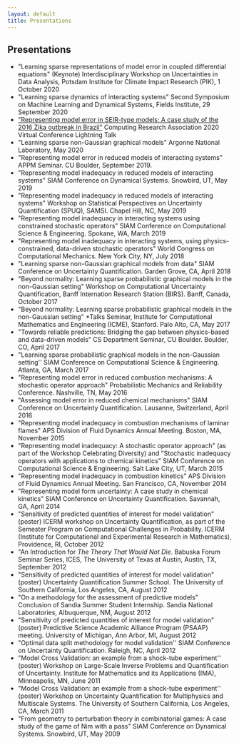 ```yaml
---
layout: default
title: Presentations
---
```

## Presentations
<ul>
<li>"Learning sparse representations of model error in coupled
differential equations" (Keynote) Interdisciplinary Workshop on Uncertainties
in Data Analysis, Potsdam Institute for Climate Impact Research (PIK), 1
October 2020</li>

<li> "Learning sparse dynamics of interacting systems" Second Symposium on
Machine Learning and Dynamical Systems, Fields Institute, 29 September
2020</li>

<li><a
href="https://www.youtube.com/watch?v=38eCan3Ullg&list=PL6AeXx75lHyyqKgfRmlSM4QUEna0dWDza&index=6">"Representing
model error in SEIR-type models: A case study of the 2016 Zika outbreak in
Brazil"</a> Computing Research Association 2020 Virtual Conference Lightning
Talk</li>

<li>"Learning sparse non-Gaussian graphical models" Argonne National Laboratory, May 2020</li>

 <li> "Representing model error in reduced models of interacting
 systems" APPM Seminar. CU Boulder, September 2019.</li>

 <li> "Representing model inadequacy in reduced models of interacting
 systems" SIAM Conference on Dynamical Systems. Snowbird, UT, May 2019</li>

  <li> "Representing model inadequacy in reduced models of interacting systems"
  Workshop on Statistical Perspectives on Uncertainty Quantification (SPUQ),
  SAMSI. Chapel Hill, NC, May 2019</li>

  <li> "Representing model inadequacy in interacting systems using constrained
  stochastic operators" SIAM Conference on Computational Science &
  Engineering. Spokane, WA, March 2019</li>

  <li> "Representing model inadequacy in interacting systems, using
  physics-constrained, data-driven stochastic operators" World Congress on
  Computational Mechanics. New York City, NY, July 2018</li>

  <li> "Learning sparse non-Gaussian graphical models from data" SIAM
  Conference on Uncertainty Quantification. Garden Grove, CA, April 2018</li>

  <li> "Beyond normality: Learning sparse probabilistic graphical models in the
  non-Gaussian setting" Workshop on Computational Uncertainty Quantification,
  Banff Internation Research Station (BIRS). Banff, Canada, October 2017</li>

  <li> "Beyond normality: Learning sparse probabilistic graphical models in the non-Gaussian
      setting" *Talks Seminar, Institute for Computational Mathematics and Engineering (ICME), Stanford. Palo Alto, CA, May 2017</li>

  <li> "Towards reliable predictions: Bridging the gap between physics-based and data-driven
      models" CS Department Seminar, CU Boulder. Boulder, CO, April 2017</li>

  <li> "Learning sparse probabilistic graphical models in the non-Gaussian setting'' SIAM Conference on
  Computational Science & Engineering. Atlanta, GA, March 2017</li>

  <li> "Representing model error in reduced combustion mechanisms: A stochastic operator
      approach"
  Probabilistic Mechanics and Reliability Conference. Nashville, TN, May 2016</li>

  <li> "Assessing model error in reduced chemical mechanisms" SIAM Conference on
  Uncertainty Quantification. Lausanne, Switzerland, April 2016</li>

  <li> "Representing model inadequacy in combustion mechanisms of laminar flames" APS Division of
  Fluid Dynamics Annual Meeting. Boston, MA, November 2015</li>

  <li> "Representing model inadequacy: A stochastic operator approach" (as
   part of the Workshop Celebrating Diversity) and "Stochastic inadequacy
   operators with applications to chemical kinetics" SIAM Conference on
   Computational Science & Engineering. Salt Lake City, UT, March 2015</li>

  <li> "Representing model inadequacy in combustion kinetics" APS Division of
  Fluid Dynamics Annual Meeting. San Francisco, CA, November 2014</li>

  <li> "Representing model form uncertainty: A case study in chemical kinetics"
  SIAM Conference on Uncertainty Quantification. Savannah, GA, April 2014
  </li>

  <li> "Sensitivity of predicted quantities of interest for model validation"
  (poster) ICERM workshop on Uncertainty Quantification, as part of the
  Semester Program on Computational Challenges in Probability. ICERM (Institute
  for Computational and Experimental Research in Mathematics), Providence, RI,
  October 2012</li>

  <li> "An Introduction for <i>The Theory That Would Not Die</i>. Babuska
  Forum Seminar Series, ICES, The University of Texas at Austin, Austin, TX,
  September 2012</li>

<li> "Sensitivity of predicted quantities of interest for model validation"
(poster) Uncertainty Quantification Summer School. The University of Southern
California, Los Angeles, CA, August 2012</li>

  <li> "On a methodology for the assessment of predictive models" Conclusion of
  Sandia Summer Student Internship. Sandia National Laboratories, Albuquerque,
  NM, August 2012</li>

<li> "Sensitivity of predicted quantities of interest for model validation"
(poster) Predictive Science Academic Alliance Program (PSAAP) meeting.
University of Michigan, Ann Arbor, MI, August 2012</li>

  <li> "Optimal data split methodology for model validation'' SIAM Conference
   on Uncertainty Quantification. Raleigh, NC, April 2012</li>

<li> "Model Cross Validation: an example from a shock-tube experiment''
(poster) Workshop on Large-Scale Inverse Problems and Quantification of
Uncertainty. Institute for Mathematics and its Applications (IMA), Minneapolis,
MN, June 2011</li>

  <li> "Model Cross Validation: an example from a shock-tube experiment''
  (poster) Workshop on Uncertainty Quantification for Multiphysics and
  Multiscale Systems. The University of Southern California, Los Angeles, CA,
  March 2011</li>

  <li> "From geometry to perturbation theory in combinatorial games: A case
  study of the game of Nim with a pass" SIAM Conference on Dynamical Systems.
  Snowbird, UT, May 2009</li>
  </ul>
